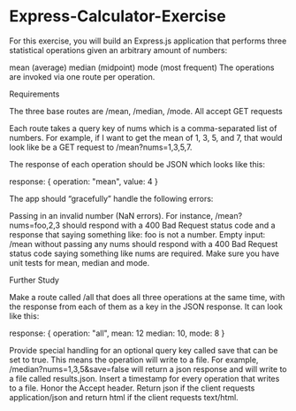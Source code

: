 # Express-Calculator-Exercise
For this exercise, you will build an Express.js application that performs three statistical operations given an arbitrary amount of numbers:

mean (average)
median (midpoint)
mode (most frequent)
The operations are invoked via one route per operation.

Requirements

The three base routes are /mean, /median, /mode. All accept GET requests

Each route takes a query key of nums which is a comma-separated list of numbers. For example, if I want to get the mean of 1, 3, 5, and 7, that would look like be a GET request to /mean?nums=1,3,5,7.

The response of each operation should be JSON which looks like this:

response: {
  operation: "mean",
  value: 4
}

The app should “gracefully” handle the following errors:

Passing in an invalid number (NaN errors). For instance, /mean?nums=foo,2,3 should respond with a 400 Bad Request status code and a response that saying something like: foo is not a number.
Empty input: /mean without passing any nums should respond with a 400 Bad Request status code saying something like nums are required.
Make sure you have unit tests for mean, median and mode.

Further Study

Make a route called /all that does all three operations at the same time, with the response from each of them as a key in the JSON response. It can look like this:

response: {
  operation: "all",
  mean: 12
  median: 10,
  mode: 8
}

Provide special handling for an optional query key called save that can be set to true. This means the operation will write to a file. For example, /median?nums=1,3,5&save=false will return a json response and will write to a file called results.json.
Insert a timestamp for every operation that writes to a file.
Honor the Accept header. Return json if the client requests application/json and return html if the client requests text/html.
